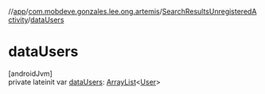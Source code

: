//[app](../../../index.md)/[com.mobdeve.gonzales.lee.ong.artemis](../index.md)/[SearchResultsUnregisteredActivity](index.md)/[dataUsers](data-users.md)

# dataUsers

[androidJvm]\
private lateinit var [dataUsers](data-users.md): [ArrayList](https://kotlinlang.org/api/latest/jvm/stdlib/kotlin.collections/-array-list/index.html)<[User](../-user/index.md)>
